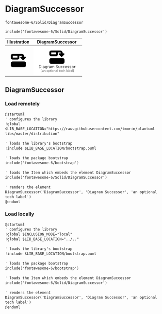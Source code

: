 # DiagramSuccessor


```text
fontawesome-6/Solid/DiagramSuccessor
```

```text
include('fontawesome-6/Solid/DiagramSuccessor')
```



| Illustration | DiagramSuccessor |
| :---: | :---: |
| ![illustration for Illustration](../../fontawesome-6/Solid/DiagramSuccessor.png) | ![illustration for DiagramSuccessor](../../fontawesome-6/Solid/DiagramSuccessor.Local.png) |




## DiagramSuccessor

### Load remotely
```plantuml
@startuml
' configures the library
!global $LIB_BASE_LOCATION="https://raw.githubusercontent.com/tmorin/plantuml-libs/master/distribution"

' loads the library's bootstrap
!include $LIB_BASE_LOCATION/bootstrap.puml

' loads the package bootstrap
include('fontawesome-6/bootstrap')

' loads the Item which embeds the element DiagramSuccessor
include('fontawesome-6/Solid/DiagramSuccessor')

' renders the element
DiagramSuccessor('DiagramSuccessor', 'Diagram Successor', 'an optional tech label')
@enduml
```

### Load locally
```plantuml
@startuml
' configures the library
!global $INCLUSION_MODE="local"
!global $LIB_BASE_LOCATION="../.."

' loads the library's bootstrap
!include $LIB_BASE_LOCATION/bootstrap.puml

' loads the package bootstrap
include('fontawesome-6/bootstrap')

' loads the Item which embeds the element DiagramSuccessor
include('fontawesome-6/Solid/DiagramSuccessor')

' renders the element
DiagramSuccessor('DiagramSuccessor', 'Diagram Successor', 'an optional tech label')
@enduml
```

